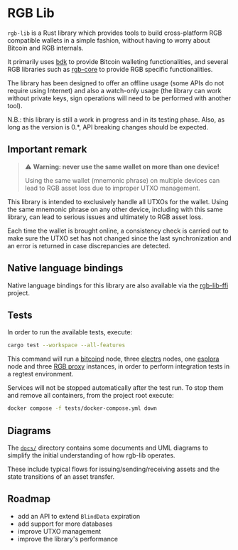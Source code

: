 # RGB Lib

`rgb-lib` is a Rust library which provides tools to build cross-platform RGB
compatible wallets in a simple fashion, without having to worry about Bitcoin
and RGB internals.

It primarily uses [bdk] to provide Bitcoin walleting functionalities, and
several RGB libraries such as [rgb-core] to provide RGB specific
functionalities.

The library has been designed to offer an offline usage
(some APIs do not require using Internet) and also a watch-only usage (the
library can work without private keys, sign operations will need to be performed
with another tool).

N.B.: this library is still a work in progress and in its testing phase. Also,
as long as the version is 0.*, API breaking changes should be expected.

## Important remark
> :warning: **Warning: never use the same wallet on more than one device!**
>
> Using the same wallet (mnemonic phrase) on multiple devices can lead to RGB
> asset loss due to improper UTXO management.

This library is intended to exclusively handle all UTXOs for the wallet. Using
the same mnemonic phrase on any other device, including with this same library,
can lead to serious issues and ultimately to RGB asset loss.

Each time the wallet is brought online, a consistency check is carried out to
make sure the UTXO set has not changed since the last synchronization and an
error is returned in case discrepancies are detected.

## Native language bindings
Native language bindings for this library are also available via the
[rgb-lib-ffi] project.

## Tests
In order to run the available tests, execute:
```bash
cargo test --workspace --all-features
```

This command will run a [bitcoind] node, three [electrs] nodes, one [esplora]
node and three [RGB proxy] instances, in order to perform integration tests in
a regtest environment.

Services will not be stopped automatically after the test run. To stop them and
remove all containers, from the project root execute:
```sh
docker compose -f tests/docker-compose.yml down
```

## Diagrams
The [`docs/`](/docs) directory contains some documents and UML diagrams
to simplify the initial understanding of how rgb-lib operates.

These include typical flows for issuing/sending/receiving assets
and the state transitions of an asset transfer.

## Roadmap
- add an API to extend `BlindData` expiration
- add support for more databases
- improve UTXO management
- improve the library's performance


[bdk]: https://github.com/bitcoindevkit/bdk
[bitcoind]: https://github.com/bitcoin/bitcoin
[electrs]: https://github.com/romanz/electrs
[esplora]: https://github.com/Blockstream/esplora
[RGB proxy]: https://github.com/RGB-Tools/rgb-proxy-server
[rgb-lib-ffi]: /rgb-lib-ffi/
[rgb-core]: https://github.com/RGB-WG/rgb-core

